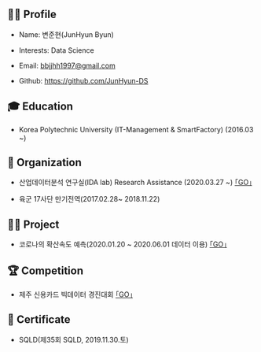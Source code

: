 ## 👨‍🎓 Profile
- Name: 변준현(JunHyun Byun)

- Interests: Data Science

- Email: bbjjhh1997@gmail.com

- Github: https://github.com/JunHyun-DS

## 🎓 Education
- Korea Polytechnic University (IT-Management & SmartFactory) (2016.03 ~)

## 💼 Organization
- 산업데이터분석 연구실(IDA lab) Research Assistance (2020.03.27 ~) [｢GO｣](https://koptimizer.github.io/IDALab.io/)

- 육군 17사단 만기전역(2017.02.28~ 2018.11.22)

## 👨‍💻 Project
- 코로나의 확산속도 예측(2020.01.20 ~ 2020.06.01 데이터 이용) [｢GO｣](https://github.com/JunHyun-DS/The_diffusion_rate_of_COVID-19)

## 🏆 Competition
- 제주 신용카드 빅데이터 경진대회 [｢GO｣](https://dacon.io/competitions/official/235615/overview/)

## 🎫 Certificate
- SQLD(제35회 SQLD, 2019.11.30.토)
